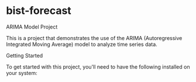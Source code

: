# bist-forecast


  ARIMA Model Project

This is a project that demonstrates the use of the ARIMA (Autoregressive Integrated Moving Average) model to analyze time series data.

Getting Started

To get started with this project, you'll need to have the following installed on your system:
